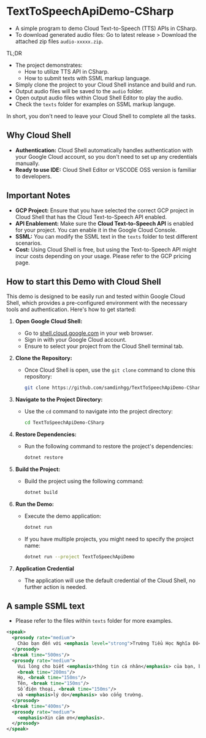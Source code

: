 # TextToSpeechApiDemo-CSharp

- A simple program to demo Cloud Text-to-Speech (TTS) APIs in CSharp.
- To download generated audio files: Go to latest release > Download the attached zip files `audio-xxxxx.zip`.

TL;DR

- The project demonstrates:
  - How to utilize TTS API in CSharp.
  - How to submit texts with SSML markup language.
- Simply clone the project to your Cloud Shell instance and build and run.
- Output audio files will be saved to the `audio` folder.
- Open output audio files within Cloud Shell Editor to play the audio.
- Check the `texts` folder for examples on SSML markup languge.

In short, you don't need to leave your Cloud Shell to complete all the tasks.

## Why Cloud Shell

* **Authentication:** Cloud Shell automatically handles authentication with your Google Cloud account, so you don't need to set up any credentials manually.
* **Ready to use IDE:** Cloud Shell Editor or VSCODE OSS version is familiar to developers.

## Important Notes

* **GCP Project:** Ensure that you have selected the correct GCP project in Cloud Shell that has the Cloud Text-to-Speech API enabled.
* **API Enablement:** Make sure the **Cloud Text-to-Speech API** is enabled for your project. You can enable it in the Google Cloud Console.
* **SSML:** You can modify the SSML text in the `texts` folder to test different scenarios.
* **Cost:** Using Cloud Shell is free, but using the Text-to-Speech API might incur costs depending on your usage. Please refer to the GCP pricing page.

## How to start this Demo with Cloud Shell

This demo is designed to be easily run and tested within Google Cloud Shell, which provides a pre-configured environment with the necessary tools and authentication. Here's how to get started:

1.  **Open Google Cloud Shell:**
    * Go to [shell.cloud.google.com](https://shell.cloud.google.com/) in your web browser.
    * Sign in with your Google Cloud account.
    * Ensure to select your project from the Cloud Shell terminal tab.

2.  **Clone the Repository:**
    * Once Cloud Shell is open, use the `git clone` command to clone this repository:
        ```bash
        git clone https://github.com/samdinhgg/TextToSpeechApiDemo-CSharp.git)
        ```

3.  **Navigate to the Project Directory:**
    * Use the `cd` command to navigate into the project directory:
        ```bash
        cd TextToSpeechApiDemo-CSharp
        ```

4.  **Restore Dependencies:**
    * Run the following command to restore the project's dependencies:
        ```bash
        dotnet restore
        ```

5.  **Build the Project:**
    * Build the project using the following command:
        ```bash
        dotnet build
        ```

6.  **Run the Demo:**
    * Execute the demo application:
        ```bash
        dotnet run
        ```
    * If you have multiple projects, you might need to specify the project name:
        ```bash
        dotnet run --project TextToSpeechApiDemo
        ```

7. **Application Credential**
    * The application will use the default credential of the Cloud Shell, no further action is needed.

## A sample SSML text

- Please refer to the files within `texts` folder for more examples.

```xml
<speak>
  <prosody rate="medium">
    Chào bạn đến với <emphasis level="strong">Trường Tiểu Học Nghĩa Đô</emphasis>.
  </prosody>
  <break time="500ms"/>
  <prosody rate="medium">
    Vui lòng cho biết <emphasis>thông tin cá nhân</emphasis> của bạn, bao gồm:
    <break time="200ms"/>
    Họ, <break time="150ms"/>
    Tên, <break time="150ms"/>
    Số điện thoại, <break time="150ms"/>
    và <emphasis>lý do</emphasis> vào cổng trường.
  </prosody>
  <break time="400ms"/>
  <prosody rate="medium">
    <emphasis>Xin cảm ơn</emphasis>.
  </prosody>
</speak>

```
